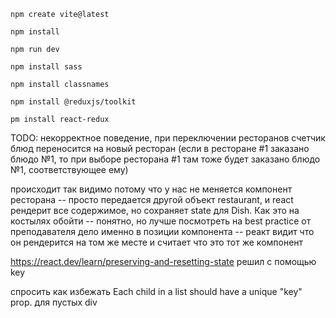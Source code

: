 
```shell
npm create vite@latest

npm install

npm run dev

npm install sass

npm install classnames

npm install @reduxjs/toolkit

pm install react-redux
```

TODO:
некорректное поведение, при переключении ресторанов счетчик блюд переносится на новый ресторан
(если в ресторане #1 заказано блюдо №1, то при выборе ресторана #1 там тоже будет заказано блюдо №1, соответствующее ему)

происходит так видимо потому что у нас не меняется компонент ресторана -- просто передается другой объект restaurant, и react
рендерит все содержимое, но сохраняет state для Dish. Как это на костылях обойти -- понятно, но лучше посмотреть на best practice от преподавателя
дело именно в позиции компонента -- реакт видит что он рендерится на том же месте и считает что это тот же компонент

https://react.dev/learn/preserving-and-resetting-state
решил с помощью key

спросить как избежать
Each child in a list should have a unique "key" prop.
для пустых div